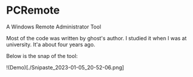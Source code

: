 # PCRemote

A Windows Remote Administrator Tool

Most of the code was written by ghost's author. I studied it when I was at university. It'a about four years ago.

Below is the snap of the tool:

!(Demo)[./Snipaste_2023-01-05_20-52-06.png]
